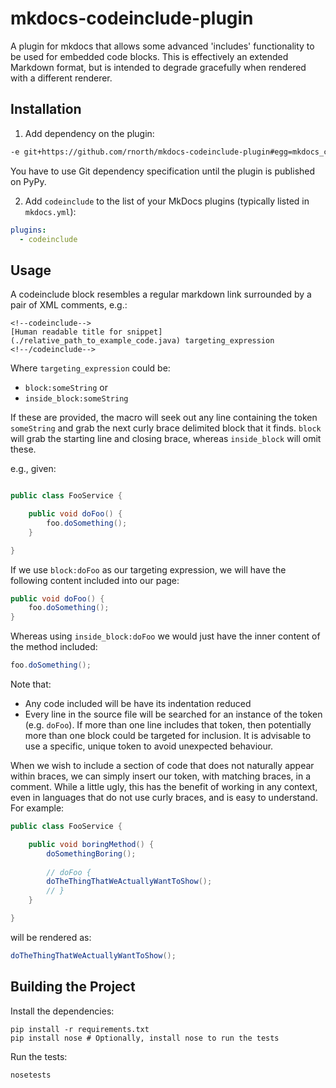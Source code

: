 # mkdocs-codeinclude-plugin

A plugin for mkdocs that allows some advanced 'includes' functionality to be used for embedded code blocks.
This is effectively an extended Markdown format, but is intended to degrade gracefully when rendered with a different renderer. 

## Installation

1. Add dependency on the plugin:

```requirements.txt
-e git+https://github.com/rnorth/mkdocs-codeinclude-plugin#egg=mkdocs_codeinclude_plugin
```

You have to use Git dependency specification until the plugin is published on PyPy.

2. Add `codeinclude` to the list of your MkDocs plugins (typically listed in `mkdocs.yml`):

```yaml
plugins:
  - codeinclude
```

## Usage

A codeinclude block resembles a regular markdown link surrounded by a pair of XML comments, e.g.:

<!-- 
To prevent this from being rendered as a codeinclude when rendering this page, we use HTML tags.
See this in its rendered form to understand its actual appearance, or look at other pages in the
docs.
-->

<pre><code>&lt;!--codeinclude--&gt;
[Human readable title for snippet](./relative_path_to_example_code.java) targeting_expression
&lt;!--/codeinclude--&gt;
</code></pre>

Where `targeting_expression` could be:

* `block:someString` or
* `inside_block:someString`

If these are provided, the macro will seek out any line containing the token `someString` and grab the next curly brace
delimited block that it finds. `block` will grab the starting line and closing brace, whereas `inside_block` will omit 
these.

e.g., given:
```java

public class FooService {

    public void doFoo() {
        foo.doSomething();
    }

}
```

If we use `block:doFoo` as our targeting expression, we will have the following content included into our page:

```java
public void doFoo() {
    foo.doSomething();
}
```

Whereas using `inside_block:doFoo` we would just have the inner content of the method included:

```java
foo.doSomething();
```

Note that:

* Any code included will be have its indentation reduced
* Every line in the source file will be searched for an instance of the token (e.g. `doFoo`). If more than one line
  includes that token, then potentially more than one block could be targeted for inclusion. It is advisable to use a
  specific, unique token to avoid unexpected behaviour.
  
When we wish to include a section of code that does not naturally appear within braces, we can simply insert our token,
with matching braces, in a comment. 
While a little ugly, this has the benefit of working in any context, even in languages that do not use
curly braces, and is easy to understand. 
For example:

```java
public class FooService {

    public void boringMethod() {
        doSomethingBoring();
        
        // doFoo {
        doTheThingThatWeActuallyWantToShow();
        // }
    }

}
```

will be rendered as:

```java
doTheThingThatWeActuallyWantToShow();
```

## Building the Project

Install the dependencies:

```shell
pip install -r requirements.txt
pip install nose # Optionally, install nose to run the tests
```

Run the tests:
```shell
nosetests
```
